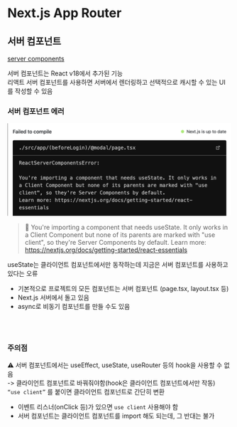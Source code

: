 # Next.js App Router

## 서버 컴포넌트

[server components](https://nextjs.org/docs/app/building-your-application/rendering/server-components)

서버 컴포넌트는 React v18에서 추가된 기능  
리액트 서버 컴포넌트를 사용하면 서버에서 렌더링하고 선택적으로 캐시할 수 있는 UI를 작성할 수 있음 


### 서버 컴포넌트 에러 

![](../Images/Next_서버컴포넌트에러.png)

> 🚨 You're importing a component that needs useState. It only works in a Client Component but none of its parents are marked with "use client", so they're Server Components by default.
Learn more: https://nextjs.org/docs/getting-started/react-essentials

useState는 클라이언트 컴포넌트에서만 동작하는데 지금은 서버 컴포넌트를 사용하고 있다는 오류

* 기본적으로 프로젝트의 모든 컴포넌트는 서버 컴포넌트 (page.tsx, layout.tsx 등)
* Next.js 서버에서 돌고 있음
* async로 비동기 컴포넌트를 만들 수도 있음

<br><br>

### 주의점 

⚠️ 서버 컴포넌트에서는 useEffect, useState, useRouter 등의 hook을 사용할 수 없음  
-> 클라이언트 컴포넌트로 바꿔줘야함(hook은 클라이언트 컴포넌트에서만 작동)   
`“use client”` 를 붙이면 클라이언트 컴포넌트로 간단히 변환 

* 이벤트 리스너(onClick 등)가 있으면 `use client` 사용해야 함 
* 서버 컴포넌트는 클라이언트 컴포넌트를 import 해도 되는데, 그 반대는 불가

